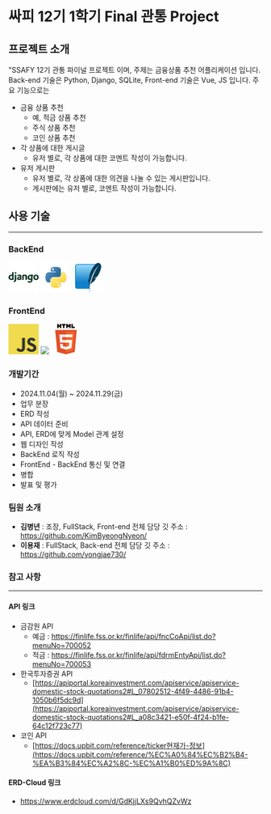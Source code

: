 # 싸피 12기 1학기 Final 관통 Project

## 프로젝트 소개

"SSAFY 12기 관통 파이널 프로젝트 이며, 주제는 금융상품 추천 어플리케이션 입니다. Back-end 기술은 Python, Django, SQLite, Front-end 기술은 Vue, JS 입니다.
주요 기능으로는

- 금융 상품 추천
  - 예, 적금 상품 추천
  - 주식 상품 추천
  - 코인 상품 추천
- 각 상품에 대한 게시글
  - 유저 별로, 각 상품에 대한 코멘트 작성이 가능합니다.
- 유저 게시판
  - 유저 별로, 각 상품에 대한 의견을 나눌 수 있는 게시판입니다.
  - 게시판에는 유저 별로, 코멘트 작성이 가능합니다.

## 사용 기술

---

### BackEnd

<code><img height="60" src=https://github.com/github/explore/blob/main/topics/django/django.png></code>
<code><img height="60" src=https://github.com/github/explore/blob/main/topics/python/python.png></code>
<code><img height="60" src=https://github.com/github/explore/blob/main/topics/sqlite/sqlite.png></code>

### FrontEnd

<code><img height="60" src=https://github.com/github/explore/blob/main/topics/javascript/javascript.png></code>
<code><img height="60" src=https://upload.wikimedia.org/wikipedia/commons/f/f1/Vue.png></code>
<code><img height="60" src=https://github.com/github/explore/blob/main/topics/html/html.png></code>


### 개발기간

- 2024.11.04(월) ~ 2024.11.29(금)
- 업무 분장
- ERD 작성
- API 데이터 준비
- API, ERD에 맞게 Model 관계 설정
- 웹 디자인 작성
- BackEnd 로직 작성
- FrontEnd - BackEnd 통신 및 연결
- 병합
- 발표 및 평가

### 팀원 소개

- **김병년** : 조장, FullStack, Front-end 전체 담당 깃 주소 : https://github.com/KimByeongNyeon/
- **이용재** : FullStack, Back-end 전체 담당 깃 주소 : https://github.com/yongjae730/

### 참고 사항

---

#### API 링크

- 금감원 API
  - 예금 : https://finlife.fss.or.kr/finlife/api/fncCoApi/list.do?menuNo=700052
  - 적금 : https://finlife.fss.or.kr/finlife/api/fdrmEntyApi/list.do?menuNo=700053
- 한국투자증권 API
  - [https://apiportal.koreainvestment.com/apiservice/apiservice-domestic-stock-quotations2#L_07802512-4f49-4486-91b4-1050b6f5dc9d](https://apiportal.koreainvestment.com/apiservice/apiservice-domestic-stock-quotations2#L_a08c3421-e50f-4f24-b1fe-64c12f723c77)
- 코인 API
  - [https://docs.upbit.com/reference/ticker현재가-정보](https://docs.upbit.com/reference/%EC%A0%84%EC%B2%B4-%EA%B3%84%EC%A2%8C-%EC%A1%B0%ED%9A%8C)

#### ERD-Cloud 링크

- https://www.erdcloud.com/d/GdKjjLXs9QvhQZvWz
